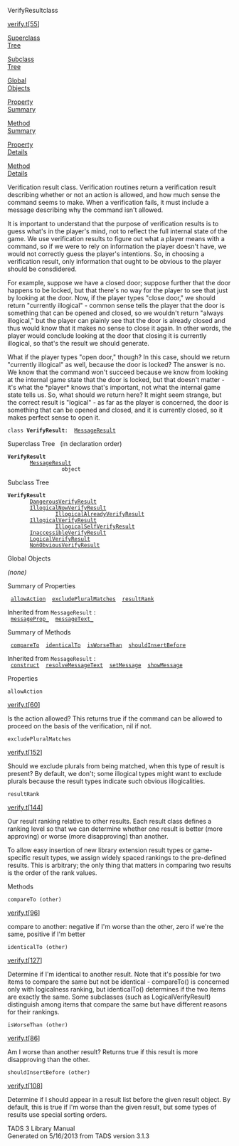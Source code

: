---
---
<span class="title">VerifyResult</span><span class="type">class</span>

[verify.t](../file/verify.t.html)\[[55](../source/verify.t.html#55)\]

[Superclass  
Tree](#_SuperClassTree_)

[Subclass  
Tree](#_SubClassTree_)

[Global  
Objects](#_ObjectSummary_)

[Property  
Summary](#_PropSummary_)

[Method  
Summary](#_MethodSummary_)

[Property  
Details](#_Properties_)

[Method  
Details](#_Methods_)

<div class="fdesc">

Verification result class. Verification routines return a verification
result describing whether or not an action is allowed, and how much
sense the command seems to make. When a verification fails, it must
include a message describing why the command isn't allowed.

It is important to understand that the purpose of verification results
is to guess what's in the player's mind, not to reflect the full
internal state of the game. We use verification results to figure out
what a player means with a command, so if we were to rely on information
the player doesn't have, we would not correctly guess the player's
intentions. So, in choosing a verification result, only information that
ought to be obvious to the player should be consdidered.

For example, suppose we have a closed door; suppose further that the
door happens to be locked, but that there's no way for the player to see
that just by looking at the door. Now, if the player types "close door,"
we should return "currently illogical" - common sense tells the player
that the door is something that can be opened and closed, so we wouldn't
return "always illogical," but the player can plainly see that the door
is already closed and thus would know that it makes no sense to close it
again. In other words, the player would conclude looking at the door
that closing it is currently illogical, so that's the result we should
generate.

What if the player types "open door," though? In this case, should we
return "currently illogical" as well, because the door is locked? The
answer is no. We know that the command won't succeed because we know
from looking at the internal game state that the door is locked, but
that doesn't matter - it's what the \*player\* knows that's important,
not what the internal game state tells us. So, what should we return
here? It might seem strange, but the correct result is "logical" - as
far as the player is concerned, the door is something that can be opened
and closed, and it is currently closed, so it makes perfect sense to
open it.

`class `**`VerifyResult`**` :   `[`MessageResult`](../object/MessageResult.html)

</div>

<span id="_SuperClassTree_"></span>

<div class="mjhd">

<span class="hdln">Superclass Tree</span>   (in declaration order)

</div>

**`VerifyResult`**  
`         `[`MessageResult`](../object/MessageResult.html)  
`                 object`  
<span id="_SubClassTree_"></span>

<div class="mjhd">

<span class="hdln">Subclass Tree</span>  

</div>

**`VerifyResult`**  
`         `[`DangerousVerifyResult`](../object/DangerousVerifyResult.html)  
`         `[`IllogicalNowVerifyResult`](../object/IllogicalNowVerifyResult.html)  
`                 `[`IllogicalAlreadyVerifyResult`](../object/IllogicalAlreadyVerifyResult.html)  
`         `[`IllogicalVerifyResult`](../object/IllogicalVerifyResult.html)  
`                 `[`IllogicalSelfVerifyResult`](../object/IllogicalSelfVerifyResult.html)  
`         `[`InaccessibleVerifyResult`](../object/InaccessibleVerifyResult.html)  
`         `[`LogicalVerifyResult`](../object/LogicalVerifyResult.html)  
`         `[`NonObviousVerifyResult`](../object/NonObviousVerifyResult.html)  
<span id="_ObjectSummary_"></span>

<div class="mjhd">

<span class="hdln">Global Objects</span>  

</div>

*(none)* <span id="_PropSummary_"></span>

<div class="mjhd">

<span class="hdln">Summary of Properties</span>  

</div>

` `[`allowAction`](#allowAction)`  `[`excludePluralMatches`](#excludePluralMatches)`  `[`resultRank`](#resultRank)`  `

Inherited from `MessageResult` :  
` `[`messageProp_`](../object/MessageResult.html#messageProp_)`  `[`messageText_`](../object/MessageResult.html#messageText_)`  `

<span id="_MethodSummary_"></span>

<div class="mjhd">

<span class="hdln">Summary of Methods</span>  

</div>

` `[`compareTo`](#compareTo)`  `[`identicalTo`](#identicalTo)`  `[`isWorseThan`](#isWorseThan)`  `[`shouldInsertBefore`](#shouldInsertBefore)`  `

Inherited from `MessageResult` :  
` `[`construct`](../object/MessageResult.html#construct)`  `[`resolveMessageText`](../object/MessageResult.html#resolveMessageText)`  `[`setMessage`](../object/MessageResult.html#setMessage)`  `[`showMessage`](../object/MessageResult.html#showMessage)`  `

<span id="_Properties_"></span>

<div class="mjhd">

<span class="hdln">Properties</span>  

</div>

<span id="allowAction"></span>

`allowAction`

[verify.t](../file/verify.t.html)\[[60](../source/verify.t.html#60)\]

<div class="desc">

Is the action allowed? This returns true if the command can be allowed
to proceed on the basis of the verification, nil if not.

</div>

<span id="excludePluralMatches"></span>

`excludePluralMatches`

[verify.t](../file/verify.t.html)\[[152](../source/verify.t.html#152)\]

<div class="desc">

Should we exclude plurals from being matched, when this type of result
is present? By default, we don't; some illogical types might want to
exclude plurals because the result types indicate such obvious
illogicalities.

</div>

<span id="resultRank"></span>

`resultRank`

[verify.t](../file/verify.t.html)\[[144](../source/verify.t.html#144)\]

<div class="desc">

Our result ranking relative to other results. Each result class defines
a ranking level so that we can determine whether one result is better
(more approving) or worse (more disapproving) than another.

To allow easy insertion of new library extension result types or
game-specific result types, we assign widely spaced rankings to the
pre-defined results. This is arbitrary; the only thing that matters in
comparing two results is the order of the rank values.

</div>

<span id="_Methods_"></span>

<div class="mjhd">

<span class="hdln">Methods</span>  

</div>

<span id="compareTo"></span>

`compareTo (other)`

[verify.t](../file/verify.t.html)\[[96](../source/verify.t.html#96)\]

<div class="desc">

compare to another: negative if I'm worse than the other, zero if we're
the same, positive if I'm better

</div>

<span id="identicalTo"></span>

`identicalTo (other)`

[verify.t](../file/verify.t.html)\[[127](../source/verify.t.html#127)\]

<div class="desc">

Determine if I'm identical to another result. Note that it's possible
for two items to compare the same but not be identical - compareTo() is
concerned only with logicalness ranking, but identicalTo() determines if
the two items are exactly the same. Some subclasses (such as
LogicalVerifyResult) distinguish among items that compare the same but
have different reasons for their rankings.

</div>

<span id="isWorseThan"></span>

`isWorseThan (other)`

[verify.t](../file/verify.t.html)\[[86](../source/verify.t.html#86)\]

<div class="desc">

Am I worse than another result? Returns true if this result is more
disapproving than the other.

</div>

<span id="shouldInsertBefore"></span>

`shouldInsertBefore (other)`

[verify.t](../file/verify.t.html)\[[108](../source/verify.t.html#108)\]

<div class="desc">

Determine if I should appear in a result list before the given result
object. By default, this is true if I'm worse than the given result, but
some types of results use special sorting orders.

</div>

<div class="ftr">

TADS 3 Library Manual  
Generated on 5/16/2013 from TADS version 3.1.3

</div>
